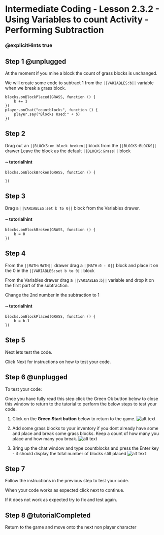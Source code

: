 # Intermediate Coding - Lesson 2.3.2 - Using Variables to count Activity - Performing Subtraction

### @explicitHints true

## Step 1 @unplugged
At the moment if you mine a block the count of grass blocks is unchanged.

We will create some code to subtract 1 from the ``||VARIABLES:b||`` variable when we break a grass block.

```template
blocks.onBlockPlaced(GRASS, function () {
    b += 1
})
player.onChat("countblocks", function () {
    player.say("Blocks Used:" + b)
})
```

## Step 2
Drag out an ``||BLOCKS:on block broken||`` block from the ``||BLOCKS:BLOCKS||`` drawer
Leave the block as the default ``||BLOCKS:Grass||`` block
#### ~ tutorialhint
```blocks 
blocks.onBlockBroken(GRASS, function () {
	
})

```
## Step 3
Drag a ``||VARIABLES:set b to 0||``  block from the Variables drawer.
#### ~ tutorialhint
```blocks 
blocks.onBlockBroken(GRASS, function () {
	b = 0
})
```

## Step 4
From the ``||MATH:MATH||`` drawer drag a ``||MATH:0 - 0||`` block and place it on the 0 in the ``||VARIABLES:set b to 0||`` block

From the Variables drawer drag a ``||VARIABLES:b||`` variable and drop it on the first part of the subtraction.

Change the 2nd number in the subtraction  to 1
#### ~ tutorialhint
```blocks 
blocks.onBlockPlaced(GRASS, function () {
    b = b-1
})
```

## Step 5
Next lets test the code.

Click Next for instructions on how to test your code.

## Step 6 @unplugged
To test your code:

Once you have fully read this step click the Green Ok button below to close this window to return to the tutorial to perform the below steps to test your code.

1. Click on the **Green Start button** below to return to the game.
![alt text](https://intermediate.codingcredentials.com/Lesson2/2.1.1/images/2.jpg?raw=true "Start")


2. Add some grass blocks to your inventory if you dont already have some and place and break some grass blocks. Keep a count of how many you place and how many you break.
![alt text](https://intermediate.codingcredentials.com/Lesson2/2.3.2/images/2.jpg?raw=true "Subtraction")


3. Bring up the chat window and type countblocks and press the Enter key - it should display the total number of blocks still placed
![alt text](https://intermediate.codingcredentials.com/Lesson2/2.3.2/images/3.jpg?raw=true "Subtraction")

## Step 7
Follow the instructions in the previous step to test your code.

When your code works as expected click next to continue.

If it does not work as expected try to fix and test again.

## Step 8 @tutorialCompleted
Return to the game and move onto the next non player character

